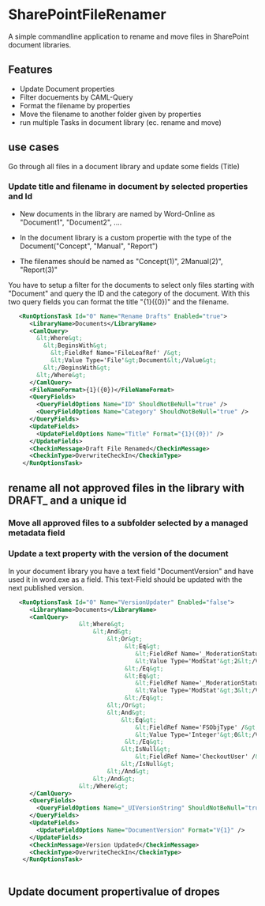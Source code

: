 # SharePointFileRenamer
A simple commandline application to rename and move files in SharePoint document libraries. 

## Features
- Update Document properties
- Filter docuements by CAML-Query
- Format the filename by properties
- Move the filename to another folder given by properties
- run multiple Tasks in document library (ec. rename and move)

## use cases
Go through all files in a document library and update some fields (Title)

### Update title and filename in document by selected properties and Id
- New documents in the library are named by Word-Online as "Document1", "Document2", ....

- In the document library is a custom propertie with the type of the Document("Concept", "Manual", "Report")

- The filenames should be named as "Concept(1)", 2Manual(2)", "Report(3)"

You have to setup a filter for the documents to select only files starting with "Document" and query the ID and the category of the document. With this two query fields you can format the title "{1}({0})" and the filename. 

```xml
   <RunOptionsTask Id="0" Name="Rename Drafts" Enabled="true">
      <LibraryName>Documents</LibraryName>
      <CamlQuery>
        &lt;Where&gt;
          &lt;BeginsWith&gt;
            &lt;FieldRef Name='FileLeafRef' /&gt;
            &lt;Value Type='File'&gt;Document&lt;/Value&gt;
          &lt;/BeginsWith&gt;
        &lt;/Where&gt;
      </CamlQuery>	
      <FileNameFormat>{1}({0})</FileNameFormat>
      <QueryFields>
        <QueryFieldOptions Name="ID" ShouldNotBeNull="true" />
        <QueryFieldOptions Name="Category" ShouldNotBeNull="true" />
      </QueryFields>
      <UpdateFields>
        <UpdateFieldOptions Name="Title" Format="{1}({0})" />
      </UpdateFields>
      <CheckinMessage>Draft File Renamed</CheckinMessage>
      <CheckinType>OverwriteCheckIn</CheckinType>
    </RunOptionsTask>

```
## rename all not approved files in the library with DRAFT_ and a unique id

### Move all approved files to a subfolder selected by a managed metadata field
### Update a text property with the version of the document

In your document library you have a text field "DocumentVersion" and have used it in word.exe as a field. This text-Field should be updated with the next published version.

``` xml
   <RunOptionsTask Id="0" Name="VersionUpdater" Enabled="false">
      <LibraryName>Documents</LibraryName>
      <CamlQuery>
		            &lt;Where&gt;
			            &lt;And&gt;
				            &lt;Or&gt;
					             &lt;Eq&gt;
						            &lt;FieldRef Name='_ModerationStatus' /&gt;
						            &lt;Value Type='ModStat'&gt;2&lt;/Value&gt;
					             &lt;/Eq&gt;
					             &lt;Eq&gt;
						            &lt;FieldRef Name='_ModerationStatus' /&gt;
						            &lt;Value Type='ModStat'&gt;3&lt;/Value&gt;
					             &lt;/Eq&gt;
 				            &lt;/Or&gt;
				            &lt;And&gt;
					            &lt;Eq&gt;
						            &lt;FieldRef Name='FSObjType' /&gt;
						            &lt;Value Type='Integer'&gt;0&lt;/Value&gt;
					             &lt;/Eq&gt;
					            &lt;IsNull&gt;
						            &lt;FieldRef Name='CheckoutUser' /&gt;
					            &lt;/IsNull&gt;
	 			            &lt;/And&gt;
			            &lt;/And&gt;
		            &lt;/Where&gt;	
      </CamlQuery>
      <QueryFields>
        <QueryFieldOptions Name="_UIVersionString" ShouldNotBeNull="true" />
      </QueryFields>
      <UpdateFields>
        <UpdateFieldOptions Name="DocumentVersion" Format="V{1}" />
      </UpdateFields>
      <CheckinMessage>Version Updated</CheckinMessage>
      <CheckinType>OverwriteCheckIn</CheckinType>
    </RunOptionsTask>
 
```




## Update document propertivalue of dropes


